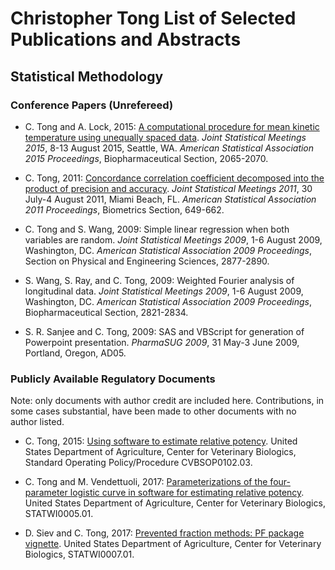 # Christopher Tong List of Selected Publications and Abstracts

## Statistical Methodology

### Conference Papers (Unrefereed)

- C. Tong and A. Lock, 2015:  [A computational procedure for mean kinetic temperature using unequally spaced data](https://www.academia.edu/19390751/A_computational_procedure_for_mean_kinetic_temperature_using_unequally_spaced_data).  *Joint Statistical Meetings 2015*, 
8-13 August 2015, Seattle, WA.  *American Statistical Association 2015 Proceedings*, Biopharmaceutical Section, 2065-2070.

- C. Tong, 2011:  [Concordance correlation coefficient decomposed into the product of precision and accuracy](
https://www.academia.edu/8840828/Concordance_correlation_coefficient_decomposed_into_the_product_of_precision_and_accuracy).  *Joint Statistical Meetings 2011*, 30 July-4 August 2011, 
Miami Beach, FL.  *American Statistical Association 2011 Proceedings*, Biometrics Section, 649-662.

- C. Tong and S. Wang, 2009:  Simple linear regression when both variables are random.  *Joint Statistical Meetings 2009*, 1-6 August 2009,
Washington, DC.  *American Statistical Association 2009 Proceedings*, Section on Physical and Engineering Sciences, 2877-2890.

- S. Wang, S. Ray, and C. Tong, 2009:  Weighted Fourier analysis of longitudinal data.  *Joint Statistical Meetings 2009*, 1-6 August 2009, 
Washington, DC.  *American Statistical Association 2009 Proceedings*, Biopharmaceutical Section, 2821-2834.

- S. R. Sanjee and C. Tong, 2009:  SAS and VBScript for generation of Powerpoint presentation.  *PharmaSUG 2009*, 31 May-3 June 2009, Portland, Oregon, AD05.

### Publicly Available Regulatory Documents

Note:  only documents with author credit are included here.  Contributions, in some cases substantial, have been made to other documents with no author listed.

- C. Tong, 2015:  [Using software to estimate relative potency](https://www.aphis.usda.gov/animal_health/vet_biologics/publications/CVBSOP0102.pdf).  United States Department of Agriculture, Center for Veterinary Biologics, Standard Operating Policy/Procedure CVBSOP0102.03.

- C. Tong and M. Vendettuoli, 2017:  [Parameterizations of the four-parameter logistic curve in software for estimating relative potency](https://www.aphis.usda.gov/animal_health/vet_biologics/publications/STATWI0005.pdf).  United States Department of Agriculture, Center for Veterinary Biologics, STATWI0005.01.

- D. Siev and C. Tong, 2017:  [Prevented fraction methods:  PF package vignette](https://www.aphis.usda.gov/animal_health/vet_biologics/publications/STATWI0007.pdf).  United States Department of Agriculture, Center for Veterinary Biologics, STATWI0007.01.


